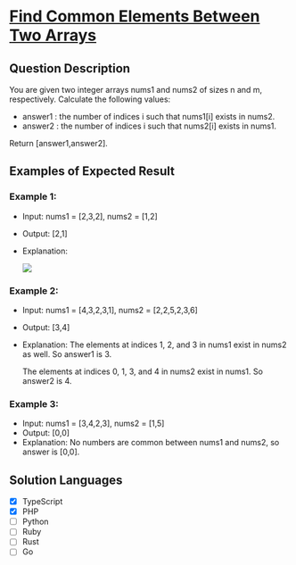 # [Find Common Elements Between Two Arrays](https://leetcode.com/problems/find-common-elements-between-two-arrays/description/)

## Question Description

You are given two integer arrays nums1 and nums2 of sizes n and m, respectively. Calculate the following values:

- answer1 : the number of indices i such that nums1[i] exists in nums2.
- answer2 : the number of indices i such that nums2[i] exists in nums1.

Return [answer1,answer2].

## Examples of Expected Result

### Example 1:

- Input: nums1 = [2,3,2], nums2 = [1,2]
- Output: [2,1]
- Explanation:

  ![](https://assets.leetcode.com/uploads/2024/05/26/3488_find_common_elements_between_two_arrays-t1.gif)

### Example 2:

- Input: nums1 = [4,3,2,3,1], nums2 = [2,2,5,2,3,6]
- Output: [3,4]
- Explanation:
  The elements at indices 1, 2, and 3 in nums1 exist in nums2 as well. So answer1 is 3.

  The elements at indices 0, 1, 3, and 4 in nums2 exist in nums1. So answer2 is 4.

### Example 3:

- Input: nums1 = [3,4,2,3], nums2 = [1,5]
- Output: [0,0]
- Explanation:
  No numbers are common between nums1 and nums2, so answer is [0,0].

## Solution Languages

- [x] TypeScript
- [x] PHP
- [ ] Python
- [ ] Ruby
- [ ] Rust
- [ ] Go

